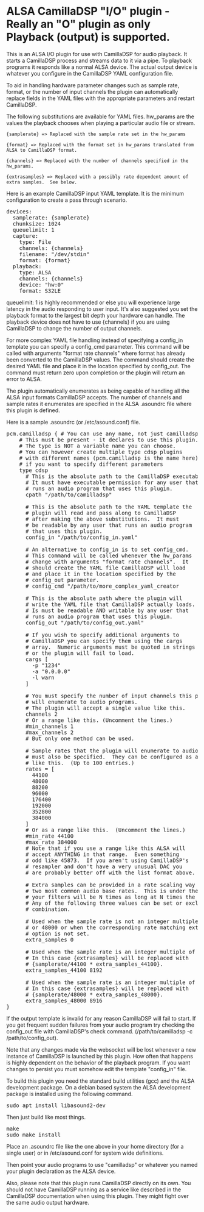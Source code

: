# ALSA CamillaDSP "I/O" plugin - Really an "O" plugin as only Playback (output) is supported.
This is an ALSA I/O plugin for use with CamillaDSP for audio playback.  It starts a CamillaDSP process and streams data to it via a pipe.  To playback programs it responds like a normal ALSA device.  The actual output device is whatever you configure in the CamillaDSP YAML configuration file.

To aid in handling hardware parameter changes such as sample rate, format, or the number of input channels the plugin can automatically replace fields in the YAML files with the appropriate parameters and restart CamillaDSP.

The following substitutions are available for YAML files.  hw_params are the values the playback chooses when playing a particular audio file or stream.

    {samplerate} => Replaced with the sample rate set in the hw_params

    {format} => Replaced with the format set in hw_params translated from ALSA to CamillaDSP format.

    {channels} => Replaced with the number of channels specified in the hw_params.
    
    {extrasamples} => Replaced with a possibly rate dependent amount of extra samples.  See below.

Here is an example CamillaDSP input YAML template.  It is the minimum configuration to create a pass through scenario.

<pre>
devices:
  samplerate: {samplerate}
  chunksize: 1024
  queuelimit: 1
  capture:
    type: File
    channels: {channels}
    filename: "/dev/stdin"
    format: {format}
  playback:
    type: ALSA
    channels: {channels}
    device: "hw:0"
    format: S32LE
</pre>

queuelimit: 1 is highly recommended or else you will experience large latency in the audio responding to user input.  It's also suggested you set the playback format to the largest bit depth your hardware can handle.  The playback device does not have to use {channels} if you are using CamillaDSP to change the number of output channels.

For more complex YAML file handling instead of specifying a config_in template you can specify a config_cmd parameter.  This command will be called with arguments "format rate channels" where format has already been converted to the CamillaDSP values.  The command should create the desired YAML file and place it in the location specified by config_out.  The command must return zero upon completion or the plugin will return an error to ALSA.

The plugin automatically enumerates as being capable of handling all the ALSA input formats CamillaDSP accepts.  The number of channels and sample rates it enumerates are specified in the ALSA .asoundrc file where this plugin is defined.

Here is a sample .asoundrc (or /etc/asound.conf) file.

<pre>
pcm.camilladsp { # You can use any name, not just camilladsp
    # This must be present - it declares to use this plugin.
    # The type is NOT a variable name you can choose.
    # You can however create multiple type cdsp plugins
    # with different names (pcm.camilladsp is the name here) 
    # if you want to specify different parameters
    type cdsp
      # This is the absolute path to the CamillaDSP executable.
      # It must have executable permission for any user that
      # runs an audio program that uses this plugin.
      cpath "/path/to/camilladsp"
      
      # This is the absolute path to the YAML template the 
      # plugin will read and pass along to CamillaDSP
      # after making the above substitutions.  It must
      # be readable by any user that runs an audio program
      # that uses this plugin.
      config_in "/path/to/config_in.yaml"
      
      # An alternative to config_in is to set config_cmd.
      # This command will be called whenever the hw_params
      # change with arguments "format rate channels".  It
      # should create the YAML file CamillaDSP will load
      # and place it in the location specified by the 
      # config_out parameter.
      # config_cmd "/path/to/more_complex_yaml_creator
      
      # This is the absolute path where the plugin will
      # write the YAML file that CamillaDSP actually loads.
      # Is must be readable AND writable by any user that
      # runs an audio program that uses this plugin.
      config_out "/path/to/config_out.yaml"
      
      # If you wish to specify additional arguments to
      # CamillaDSP you can specify them using the cargs
      # array.  Numeric arguments must be quoted in strings
      # or the plugin will fail to load.
      cargs [
        -p "1234"
        -a "0.0.0.0"
        -l warn
      ]
      
      # You must specify the number of input channels this plugin
      # will enumerate to audio programs.
      # The plugin will accept a single value like this.
      channels 2
      # Or a range like this. (Uncomment the lines.)
      #min_channels 1
      #max_channels 2
      # But only one method can be used.
      
      # Sample rates that the plugin will enumerate to audio programs
      # must also be specified.  They can be configured as a specific list
      # like this.  (Up to 100 entries.)
      rates = [
        44100 
        48000 
        88200 
        96000
        176400
        192000
        352800
        384000
      ]
      # Or as a range like this.  (Uncomment the lines.)  
      #min_rate 44100
      #max_rate 384000      
      # Note that if you use a range like this ALSA will
      # accept ANYTHING in that range.  Even something 
      # odd like 45873.  If you aren't using CamillaDSP's
      # resampler and don't have a very unusual DAC you
      # are probably better off with the list format above.
      
      # Extra samples can be provided in a rate scaling way for the
      # two most common audio base rates.  This is under the assumption
      # your filters will be N times as long at N times the base rate.
      # Any of the following three values can be set or excluded in any
      # combination.
      
      # Used when the sample rate is not an integer multiple of 44100
      # or 48000 or when the corresponding rate matching extra_samples 
      # option is not set.
      extra_samples 0
      
      # Used when the sample rate is an integer multiple of 44100.
      # In this case {extrasamples} will be replaced with 
      # {samplerate/44100 * extra_samples_44100}.
      extra_samples_44100 8192

      # Used when the sample rate is an integer multiple of 48000.
      # In this case {extrasamples} will be replaced with 
      # {samplerate/48000 * extra_samples_48000}.
      extra_samples_48000 8916
}
</pre>

If the output template is invalid for any reason CamillaDSP will fail to start.  If you get
frequent sudden failures from your audio program try checking the config_out file with
CamillaDSP's check command.  (/path/to/camilladsp -c /path/to/config_out).

Note that any changes made via the websocket will be lost whenever a new instance of CamillaDSP is launched by this plugin.  How often that happens is highly dependent on the behavior of the playback program.  If you want changes to persist you must somehow edit the template "config_in" file.

To build this plugin you need the standard build utilities (gcc) and the ALSA development package.
On a debian based system the ALSA development package is installed using the following command.

<pre>
sudo apt install libasound2-dev
</pre>

Then just build like most things.

<pre>
make
sudo make install
</pre>

Place an .asoundrc file like the one above in your home directory (for a single user) or in /etc/asound.conf for system wide definitions.

Then point your audio programs to use "camilladsp" or whatever you named your plugin declaration as the ALSA device.

Also, please note that this plugin runs CamillaDSP directly on its own.  You should not have CamillaDSP running as a service like described in the CamillaDSP documentation when using this plugin.  They might fight over the same audio output hardware.

